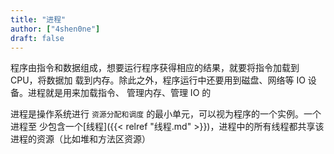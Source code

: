 ```yaml
---
title: "进程"
author: ["4shen0ne"]
draft: false
---
```


程序由指令和数据组成，想要运行程序获得相应的结果，就要将指令加载到 CPU，将数据加
载到内存。除此之外，程序运行中还要用到磁盘、网络等 IO 设备。进程就是用来加载指令、
管理内存、管理 IO 的

进程是操作系统进行 `资源分配和调度` 的最小单元，可以视为程序的一个实例。一个进程至
少包含一个[线程]({{< relref "线程.md" >}})，进程中的所有线程都共享该进程的资源（比如堆和方法区资源）
